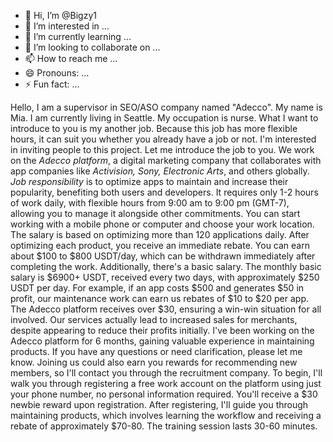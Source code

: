 - 👋 Hi, I’m @Bigzy1
- 👀 I’m interested in ...
- 🌱 I’m currently learning ...
- 💞️ I’m looking to collaborate on ...
- 📫 How to reach me ...
- 😄 Pronouns: ...
- ⚡ Fun fact: ...

<!---
Bigzy1/Bigzy1 is a ✨ special ✨ repository because its `README.md` (this file) appears on your GitHub profile.
You can click the Preview link to take a look at your changes.
--->
Hello, I am a supervisor in SEO/ASO company named "Adecco".
My name is Mia. I am currently living in Seattle. My occupation is nurse. What I want to introduce to you is my another job. Because this job has more flexible hours, it can suit you whether you already have a job or not.
I'm interested in inviting people to this project. 
Let me introduce the job to you. We work on the *Adecco platform*, a digital marketing company that collaborates with app companies like *Activision, Sony, Electronic Arts*, and others globally. *Job responsibility* is to optimize apps to maintain and increase their popularity, benefiting both users and developers.
It requires only 1-2 hours of work daily, with flexible hours from 9:00 am to 9:00 pm (GMT-7), allowing you to manage it alongside other commitments. You can start working with a mobile phone or computer and choose your work location.
The salary is based on optimizing more than 120 applications daily. After optimizing each product, you receive an immediate rebate. You can earn about $100 to $800 USDT/day, which can be withdrawn immediately after completing the work. Additionally, there's a basic salary. The monthly basic salary is $6900+ USDT, received every two days, with approximately $250 USDT per day.
For example, if an app costs $500 and generates $50 in profit, our maintenance work can earn us rebates of $10 to $20 per app. The Adecco platform receives over $30, ensuring a win-win situation for all involved. Our services actually lead to increased sales for merchants, despite appearing to reduce their profits initially.
I've been working on the Adecco platform for 6 months, gaining valuable experience in maintaining products. If you have any questions or need clarification, please let me know. Joining us could also earn you rewards for recommending new members, so I'll contact you through the recruitment company.
To begin, I'll walk you through registering a free work account on the platform using just your phone number, no personal information required. You'll receive a $30 newbie reward upon registration.
After registering, I'll guide you through maintaining products, which involves learning the workflow and receiving a rebate of approximately $70-80. The training session lasts 30-60 minutes.
